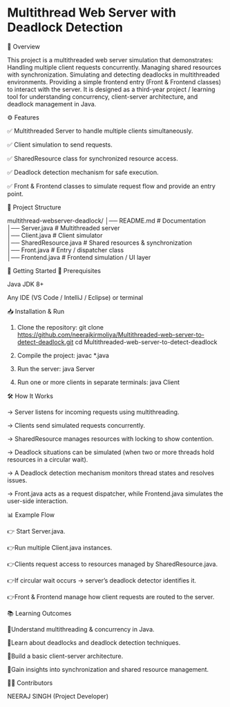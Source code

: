 # Multithread Web Server with Deadlock Detection
📌 Overview

This project is a multithreaded web server simulation that demonstrates:
Handling multiple client requests concurrently.
Managing shared resources with synchronization.
Simulating and detecting deadlocks in multithreaded environments.
Providing a simple frontend entry (Front & Frontend classes) to interact with the server.
It is designed as a third-year project / learning tool for understanding concurrency, client-server architecture, and deadlock management in Java.


⚙️ Features

✅ Multithreaded Server to handle multiple clients simultaneously.

✅ Client simulation to send requests.

✅ SharedResource class for synchronized resource access.

✅ Deadlock detection mechanism for safe execution.

✅ Front & Frontend classes to simulate request flow and provide an entry point.


📂 Project Structure

multithread-webserver-deadlock/
│── README.md              # Documentation  
│── Server.java            # Multithreaded server  
│── Client.java            # Client simulator  
│── SharedResource.java    # Shared resources & synchronization  
│── Front.java             # Entry / dispatcher class  
│── Frontend.java          # Frontend simulation / UI layer  

🚀 Getting Started
🔧 Prerequisites

Java JDK 8+

Any IDE (VS Code / IntelliJ / Eclipse) or terminal

📥 Installation & Run

1. Clone the repository:
git clone https://github.com/neerajkirmoliya/Multithreaded-web-server-to-detect-deadlock.git
cd Multithreaded-web-server-to-detect-deadlock


2. Compile the project:
javac *.java

3. Run the server:
java Server

4. Run one or more clients in separate terminals:
java Client


🛠️ How It Works

-> Server listens for incoming requests using multithreading.

-> Clients send simulated requests concurrently.

-> SharedResource manages resources with locking to show contention.

-> Deadlock situations can be simulated (when two or more threads hold resources in a circular wait).

-> A Deadlock detection mechanism monitors thread states and resolves issues.

-> Front.java acts as a request dispatcher, while Frontend.java simulates the user-side interaction.


📊 Example Flow

👉 Start Server.java.

👉Run multiple Client.java instances.

👉Clients request access to resources managed by SharedResource.java.

👉If circular wait occurs → server’s deadlock detector identifies it.

👉Front & Frontend manage how client requests are routed to the server.


📚 Learning Outcomes

📜Understand multithreading & concurrency in Java.

📜Learn about deadlocks and deadlock detection techniques.

📜Build a basic client-server architecture.

📜Gain insights into synchronization and shared resource management.

👨‍💻 Contributors

NEERAJ SINGH (Project Developer)
